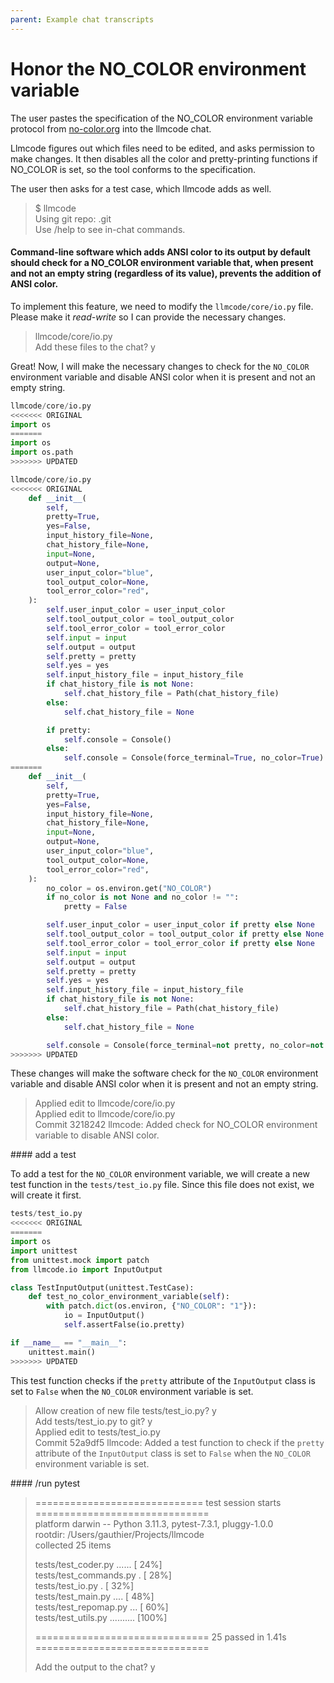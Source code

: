 ```yaml
---
parent: Example chat transcripts
---
```


# Honor the NO_COLOR environment variable

The user pastes the specification of the NO_COLOR environment variable protocol
from [no-color.org](https://no-color.org) into the llmcode chat.

Llmcode figures out which files need to be edited, and asks permission to make changes.
It then disables all the color and pretty-printing functions if NO_COLOR is
set, so the tool conforms to the specification.

The user then asks for a test case, which llmcode adds as well.

<div class="chat-transcript" markdown="1">

> $ llmcode  
> Using git repo: .git  
> Use /help to see in-chat commands.  

#### Command-line software which adds ANSI color to its output by default should check for a NO_COLOR environment variable that, when present and not an empty string (regardless of its value), prevents the addition of ANSI color.  

To implement this feature, we need to modify the `llmcode/core/io.py` file. Please make it *read-write* so I can provide the necessary changes.

> llmcode/core/io.py  
> Add these files to the chat? y  

Great! Now, I will make the necessary changes to check for the `NO_COLOR` environment variable and disable ANSI color when it is present and not an empty string.

```python
llmcode/core/io.py
<<<<<<< ORIGINAL
import os
=======
import os
import os.path
>>>>>>> UPDATED
```

```python
llmcode/core/io.py
<<<<<<< ORIGINAL
    def __init__(
        self,
        pretty=True,
        yes=False,
        input_history_file=None,
        chat_history_file=None,
        input=None,
        output=None,
        user_input_color="blue",
        tool_output_color=None,
        tool_error_color="red",
    ):
        self.user_input_color = user_input_color
        self.tool_output_color = tool_output_color
        self.tool_error_color = tool_error_color
        self.input = input
        self.output = output
        self.pretty = pretty
        self.yes = yes
        self.input_history_file = input_history_file
        if chat_history_file is not None:
            self.chat_history_file = Path(chat_history_file)
        else:
            self.chat_history_file = None

        if pretty:
            self.console = Console()
        else:
            self.console = Console(force_terminal=True, no_color=True)
=======
    def __init__(
        self,
        pretty=True,
        yes=False,
        input_history_file=None,
        chat_history_file=None,
        input=None,
        output=None,
        user_input_color="blue",
        tool_output_color=None,
        tool_error_color="red",
    ):
        no_color = os.environ.get("NO_COLOR")
        if no_color is not None and no_color != "":
            pretty = False

        self.user_input_color = user_input_color if pretty else None
        self.tool_output_color = tool_output_color if pretty else None
        self.tool_error_color = tool_error_color if pretty else None
        self.input = input
        self.output = output
        self.pretty = pretty
        self.yes = yes
        self.input_history_file = input_history_file
        if chat_history_file is not None:
            self.chat_history_file = Path(chat_history_file)
        else:
            self.chat_history_file = None

        self.console = Console(force_terminal=not pretty, no_color=not pretty)
>>>>>>> UPDATED
```

These changes will make the software check for the `NO_COLOR` environment variable and disable ANSI color when it is present and not an empty string.

> Applied edit to llmcode/core/io.py  
> Applied edit to llmcode/core/io.py  
> Commit 3218242 llmcode: Added check for NO_COLOR environment variable to disable ANSI color.  

</div>
<div class="chat-transcript" markdown="1">
#### add a test

To add a test for the `NO_COLOR` environment variable, we will create a new test function in the `tests/test_io.py` file. Since this file does not exist, we will create it first.

```python
tests/test_io.py
<<<<<<< ORIGINAL
=======
import os
import unittest
from unittest.mock import patch
from llmcode.io import InputOutput

class TestInputOutput(unittest.TestCase):
    def test_no_color_environment_variable(self):
        with patch.dict(os.environ, {"NO_COLOR": "1"}):
            io = InputOutput()
            self.assertFalse(io.pretty)

if __name__ == "__main__":
    unittest.main()
>>>>>>> UPDATED
```

This test function checks if the `pretty` attribute of the `InputOutput` class is set to `False` when the `NO_COLOR` environment variable is set.

> Allow creation of new file tests/test_io.py? y  
> Add tests/test_io.py to git? y  
> Applied edit to tests/test_io.py  
> Commit 52a9df5 llmcode: Added a test function to check if the `pretty` attribute of the `InputOutput` class is set to `False` when the `NO_COLOR` environment variable is set.  

</div>
<div class="chat-transcript" markdown="1">
#### /run pytest

> ============================= test session starts ==============================  
> platform darwin -- Python 3.11.3, pytest-7.3.1, pluggy-1.0.0  
> rootdir: /Users/gauthier/Projects/llmcode  
> collected 25 items  
>   
> tests/test_coder.py ......                                               [ 24%]  
> tests/test_commands.py .                                                 [ 28%]  
> tests/test_io.py .                                                       [ 32%]  
> tests/test_main.py ....                                                  [ 48%]  
> tests/test_repomap.py ...                                                [ 60%]  
> tests/test_utils.py ..........                                           [100%]  
>   
> ============================== 25 passed in 1.41s ==============================
>  
> Add the output to the chat? y


</div>

